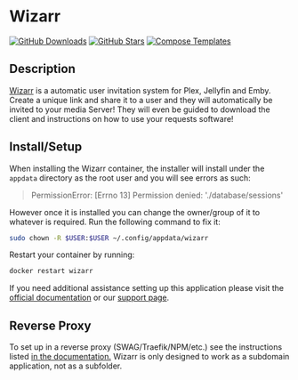 # Wizarr

[![GitHub Downloads](https://img.shields.io/github/downloads/Wizarrrr/wizarr/total?color=607D8B&label=github%20downloads&logo=github&style=flat-square)](https://github.com/Wizarrrr/wizarr)
[![GitHub Stars](https://img.shields.io/github/stars/Wizarrrr/wizarr?style=flat-square&color=607D8B&label=github%20stars&logo=github)](https://github.com/Wizarrrr/wizarr)
[![Compose Templates](https://img.shields.io/static/v1?style=flat-square&color=607D8B&label=compose&message=templates)](https://github.com/GhostWriters/DockSTARTer/tree/master/compose/.apps/wizarr)

## Description

[Wizarr](https://docs.wizarr.dev/) is a automatic user invitation system for Plex, Jellyfin and Emby. Create a unique link and share it to a user and they will automatically be invited to your media Server! They will even be guided to download the client and instructions on how to use your requests software!

## Install/Setup

When installing the Wizarr container, the installer will install under the `appdata` directory as the root user and you will see errors as such:

> PermissionError: [Errno 13] Permission denied: './database/sessions'

However once it is installed you can change the owner/group of it to whatever is
required. Run the following command to fix it:

```bash
sudo chown -R $USER:$USER ~/.config/appdata/wizarr
```

Restart your container by running:

```bash
docker restart wizarr
```

If you need additional assistance setting up this application please visit the [official documentation](https://docs.wizarr.dev/getting-started/installation) or our [support page](https://dockstarter.com/basics/support/).

## Reverse Proxy

To set up in a reverse proxy (SWAG/Traefik/NPM/etc.) see the instructions listed [in the documentation.](https://docs.wizarr.dev/getting-started/reverse-proxy) Wizarr is only designed to work as a subdomain application, not as a subfolder.
